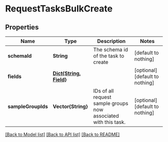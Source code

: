 # RequestTasksBulkCreate


## Properties
Name | Type | Description | Notes
------------ | ------------- | ------------- | -------------
**schemaId** | **String** | The schema id of the task to create | [default to nothing]
**fields** | [**Dict{String, Field}**](Field.md) |  | [optional] [default to nothing]
**sampleGroupIds** | **Vector{String}** | IDs of all request sample groups now associated with this task. | [optional] [default to nothing]


[[Back to Model list]](../README.md#models) [[Back to API list]](../README.md#api-endpoints) [[Back to README]](../README.md)


